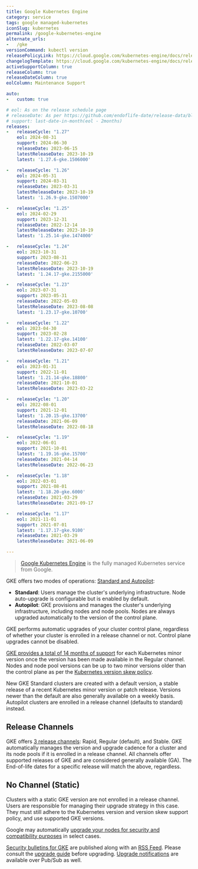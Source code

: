 ```yaml
---
title: Google Kubernetes Engine
category: service
tags: google managed-kubernetes
iconSlug: kubernetes
permalink: /google-kubernetes-engine
alternate_urls:
-   /gke
versionCommand: kubectl version
releasePolicyLink: https://cloud.google.com/kubernetes-engine/docs/release-schedule
changelogTemplate: https://cloud.google.com/kubernetes-engine/docs/release-notes-nochannel
activeSupportColumn: true
releaseColumn: true
releaseDateColumn: true
eolColumn: Maintenance Support

auto:
-   custom: true

# eol: As on the release schedule page
# releaseDate: As per https://github.com/endoflife-date/release-data/blob/main/releases/gke.json
# support: last-date-in-month(eol - 2months)
releases:
-   releaseCycle: "1.27"
    eol: 2024-08-31
    support: 2024-06-30
    releaseDate: 2023-06-15
    latestReleaseDate: 2023-10-19
    latest: '1.27.6-gke.1506000'

-   releaseCycle: "1.26"
    eol: 2024-05-31
    support: 2024-03-31
    releaseDate: 2023-03-31
    latestReleaseDate: 2023-10-19
    latest: '1.26.9-gke.1507000'

-   releaseCycle: "1.25"
    eol: 2024-02-29
    support: 2023-12-31
    releaseDate: 2022-12-14
    latestReleaseDate: 2023-10-19
    latest: '1.25.14-gke.1474000'

-   releaseCycle: "1.24"
    eol: 2023-10-31
    support: 2023-08-31
    releaseDate: 2022-06-23
    latestReleaseDate: 2023-10-19
    latest: '1.24.17-gke.2155000'

-   releaseCycle: "1.23"
    eol: 2023-07-31
    support: 2023-05-31
    releaseDate: 2022-05-03
    latestReleaseDate: 2023-08-08
    latest: '1.23.17-gke.10700'

-   releaseCycle: "1.22"
    eol: 2023-04-30
    support: 2023-02-28
    latest: '1.22.17-gke.14100'
    releaseDate: 2022-03-07
    latestReleaseDate: 2023-07-07

-   releaseCycle: "1.21"
    eol: 2023-01-31
    support: 2022-11-01
    latest: '1.21.14-gke.18800'
    releaseDate: 2021-10-01
    latestReleaseDate: 2023-03-22

-   releaseCycle: "1.20"
    eol: 2022-08-01
    support: 2021-12-01
    latest: '1.20.15-gke.13700'
    releaseDate: 2021-06-09
    latestReleaseDate: 2022-08-18

-   releaseCycle: "1.19"
    eol: 2022-06-01
    support: 2021-10-01
    latest: '1.19.16-gke.15700'
    releaseDate: 2021-04-14
    latestReleaseDate: 2022-06-23

-   releaseCycle: "1.18"
    eol: 2022-03-01
    support: 2021-08-01
    latest: '1.18.20-gke.6000'
    releaseDate: 2021-03-29
    latestReleaseDate: 2021-09-17

-   releaseCycle: "1.17"
    eol: 2021-11-01
    support: 2021-07-01
    latest: '1.17.17-gke.9100'
    releaseDate: 2021-03-29
    latestReleaseDate: 2021-06-09

---
```


> [Google Kubernetes Engine](https://cloud.google.com/kubernetes-engine) is the fully managed
> Kubernetes service from Google.

GKE offers two modes of operations:
[Standard and Autopilot](https://cloud.google.com/kubernetes-engine/docs/concepts/autopilot-overview#comparison "Comparing Autopilot and Standard modes at GKE Docs"):

- **Standard**: Users manage the cluster's underlying infrastructure. Node auto-upgrade is
  configurable but is enabled by default.
- **Autopilot**: GKE provisions and manages the cluster's underlying infrastructure, including nodes
  and node pools. Nodes are always upgraded automatically to the version of the control plane.

GKE performs automatic upgrades of your cluster control plane, regardless of whether your cluster is
enrolled in a release channel or not. Control plane upgrades cannot be disabled.

[GKE provides a total of 14 months of support](https://cloud.google.com/kubernetes-engine/versioning "GKE versioning and support")
for each Kubernetes minor version once the version has been made available in the Regular channel.
Nodes and node pool versions can be up to two minor versions older than the control plane as per the
[Kubernetes version skew policy](https://kubernetes.io/releases/version-skew-policy/).

New GKE Standard clusters are created with a default version,
a stable release of a recent Kubernetes minor version or patch release.
Versions newer than the default are also generally available on a weekly basis.
Autopilot clusters are enrolled in a release channel (defaults to standard) instead.

## Release Channels

GKE offers [3 release channels](https://cloud.google.com/kubernetes-engine/docs/concepts/release-channels "Release channels documentation on GKE Docs"):
Rapid, Regular (default), and Stable. GKE automatically manages the version and upgrade cadence for
a cluster and its node pools if it is enrolled in a release channel. All channels offer supported
releases of GKE and are considered generally available (GA). The End-of-life dates for a specific
release will match the above, regardless.

## No Channel (Static)

Clusters with a static GKE version are not enrolled in a release channel. Users are responsible for
managing their upgrade strategy in this case. They must still adhere to the Kubernetes version and
version skew support policy, and use supported GKE versions.

Google may automatically [upgrade your nodes for security and compatibility purposes](https://cloud.google.com/kubernetes-engine/upgrades#automatic_node_upgrades_for_security_and_compatibility "Requirements for GKE force upgrades")
in select cases.

[Security bulletins for GKE](https://cloud.google.com/anthos/clusters/docs/security-bulletins) are
published along with an [RSS Feed](https://cloud.google.com/feeds/anthos-gke-security-bulletins.xml "RSS Feed for Security Bulletins for GKE").
Please consult the [upgrade guide](https://cloud.google.com/kubernetes-engine/upgrades "Upgrade documentation for GKE")
before upgrading. [Upgrade notifications](https://cloud.google.com/kubernetes-engine/docs/concepts/cluster-notifications)
are available over Pub/Sub as well.
